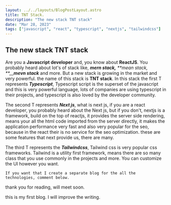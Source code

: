 ```yaml
---
layout: ../../layouts/BlogPostLayout.astro
title: TNT Stack.
description: "The new stack TNT stack"
date: "Mar 28, 2023"
tags: ["javascript", "react", "typescript", "nextjs", "tailwindcss"]
---
```


## The new stack TNT stack

Are you a **Javascript developer** and, you know about **ReactJS**. You probably heard about lot's of stack like, **_mern stack,_** _**mean stack, **\_\_**mevn stack**_ and more. But a new stack is growing in the market and very powerful. the name of this stack is **TNT stack**.
In this stack the first T represents **_Typescript_**, Typescript script is the superset of the javascript and this is very powerful language, lots of companies are using typescript in their projects, and typescript is also loved by the developer community.

The second T represents **_Next js_**, what is next js, if you are a react developer, you probably heard about the Next js, but if you don't, nextjs is a framework, build on the top of reactjs, it provides the server side rendering, means your all the html code imported from the server directly, it makes the application performance very fast and also very popular for the seo, because in the react their is no service for the seo optimization. these are some features that next provide us, there are many.

The third T represents the _**Tailwindcss**_, Tailwind css is very popular css frameworks. Tailwind is a utility first framework, means there are so many class that you use commonly in the projects and more. You can customize the UI however you want.

    If you want that I create a separate blog for the all the technologies, comment below.

thank you for reading, will meet soon.

this is my first blog. I will improve the writing.
